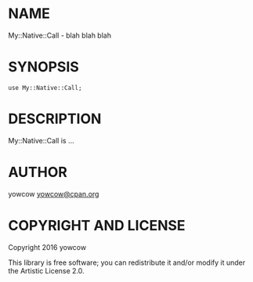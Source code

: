 NAME
====

My::Native::Call - blah blah blah

SYNOPSIS
========

    use My::Native::Call;

DESCRIPTION
===========

My::Native::Call is ...

AUTHOR
======

yowcow <yowcow@cpan.org>

COPYRIGHT AND LICENSE
=====================

Copyright 2016 yowcow

This library is free software; you can redistribute it and/or modify it under the Artistic License 2.0.
